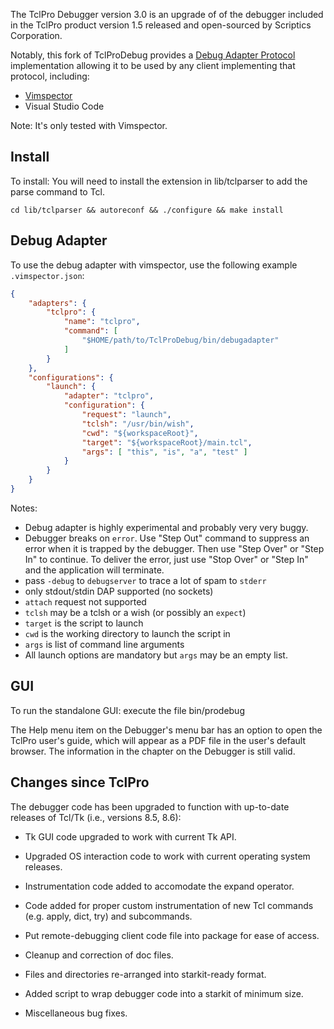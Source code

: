 The TclPro Debugger version 3.0 is an upgrade of of the debugger included in the
TclPro product version 1.5 released and open-sourced by Scriptics Corporation.

Notably, this fork of TclProDebug provides a [Debug Adapter Protocol](https://microsoft.github.io/debug-adapter-protocol/)
implementation allowing it to be used by any client implementing that protocol,
including: 

- [Vimspector](https://github.com/puremourning/vimspector)
- Visual Studio Code

Note: It's only tested with Vimspector.

## Install

To install: You will need to install the extension in lib/tclparser to add the
parse command to Tcl.

    cd lib/tclparser && autoreconf && ./configure && make install

## Debug Adapter

To use the debug adapter with vimspector, use the following example
`.vimspector.json`:

```json
{
    "adapters": {
        "tclpro": {
            "name": "tclpro",
            "command": [
                "$HOME/path/to/TclProDebug/bin/debugadapter"
            ]
        }
    },
    "configurations": {
        "launch": {
            "adapter": "tclpro",
            "configuration": {
                "request": "launch",
                "tclsh": "/usr/bin/wish",
                "cwd": "${workspaceRoot}",
                "target": "${workspaceRoot}/main.tcl",
                "args": [ "this", "is", "a", "test" ]
            }
        }
    }
}
```

Notes:

* Debug adapter is highly experimental and probably very very buggy.
* Debugger breaks on `error`. Use "Step Out" command to suppress an error when
  it is trapped by the debugger. Then use "Step Over" or "Step In" to continue.
  To deliver the error, just use "Stop Over" or "Step In" and the application
  will terminate.
* pass `-debug` to `debugserver` to trace a lot of spam to `stderr`
* only stdout/stdin DAP supported (no sockets)
* `attach` request not supported
* `tclsh` may be a tclsh or a wish (or possibly an `expect`)
* `target` is the script to launch
* `cwd` is the working directory to launch the script in
* `args` is list of command line arguments
* All launch options are mandatory but `args` may be an empty list.

## GUI

To run the standalone GUI: execute the file bin/prodebug

The Help menu item on the Debugger's menu bar has an option to open the TclPro
user's guide, which will appear as a PDF file in the user's default browser.
The information in the chapter on the Debugger is still valid.

## Changes since TclPro

The debugger code has been upgraded to function with up-to-date releases of 
Tcl/Tk (i.e., versions 8.5, 8.6):


* Tk GUI code upgraded to work with current Tk API.

* Upgraded OS interaction code to work with current operating system releases.

* Instrumentation code added to accomodate the expand operator.

* Code added for proper custom instrumentation of new Tcl commands (e.g. apply,
dict, try) and subcommands.

* Put remote-debugging client code file into package for ease of access.

* Cleanup and correction of doc files.

* Files and directories re-arranged into starkit-ready format.

* Added script to wrap debugger code into a starkit of minimum size.

* Miscellaneous bug fixes.
